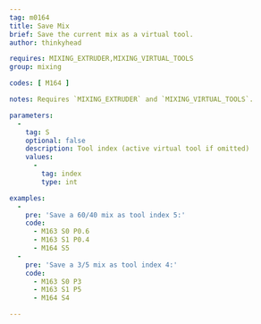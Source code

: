 ```yaml
---
tag: m0164
title: Save Mix
brief: Save the current mix as a virtual tool.
author: thinkyhead

requires: MIXING_EXTRUDER,MIXING_VIRTUAL_TOOLS
group: mixing

codes: [ M164 ]

notes: Requires `MIXING_EXTRUDER` and `MIXING_VIRTUAL_TOOLS`.

parameters:
  -
    tag: S
    optional: false
    description: Tool index (active virtual tool if omitted)
    values:
      -
        tag: index
        type: int

examples:
  -
    pre: 'Save a 60/40 mix as tool index 5:'
    code:
      - M163 S0 P0.6
      - M163 S1 P0.4
      - M164 S5
  -
    pre: 'Save a 3/5 mix as tool index 4:'
    code:
      - M163 S0 P3
      - M163 S1 P5
      - M164 S4

---
```

